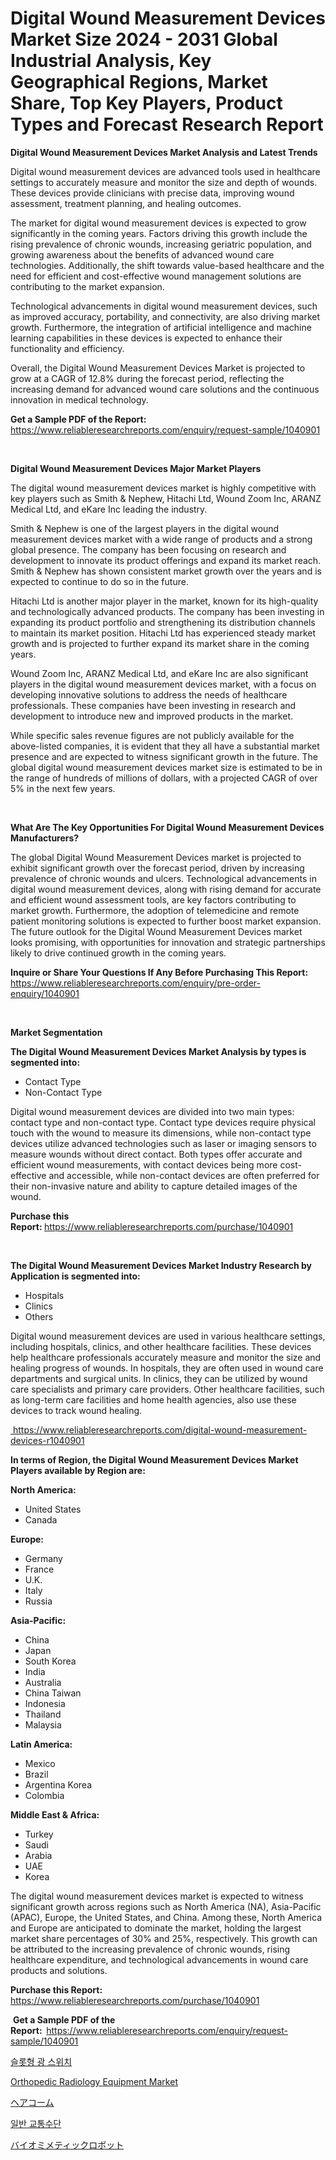 <p><h1>Digital Wound Measurement Devices Market Size 2024 - 2031 Global Industrial Analysis, Key Geographical Regions, Market Share, Top Key Players, Product Types and Forecast Research Report</h1></p><p><strong>Digital Wound Measurement Devices Market Analysis and Latest Trends</strong></p>
<p><p>Digital wound measurement devices are advanced tools used in healthcare settings to accurately measure and monitor the size and depth of wounds. These devices provide clinicians with precise data, improving wound assessment, treatment planning, and healing outcomes.</p><p>The market for digital wound measurement devices is expected to grow significantly in the coming years. Factors driving this growth include the rising prevalence of chronic wounds, increasing geriatric population, and growing awareness about the benefits of advanced wound care technologies. Additionally, the shift towards value-based healthcare and the need for efficient and cost-effective wound management solutions are contributing to the market expansion.</p><p>Technological advancements in digital wound measurement devices, such as improved accuracy, portability, and connectivity, are also driving market growth. Furthermore, the integration of artificial intelligence and machine learning capabilities in these devices is expected to enhance their functionality and efficiency.</p><p>Overall, the Digital Wound Measurement Devices Market is projected to grow at a CAGR of 12.8% during the forecast period, reflecting the increasing demand for advanced wound care solutions and the continuous innovation in medical technology.</p></p>
<p><strong>Get a Sample PDF of the Report:&nbsp;</strong> <a href="https://www.reliableresearchreports.com/enquiry/request-sample/1040901">https://www.reliableresearchreports.com/enquiry/request-sample/1040901</a></p>
<p>&nbsp;</p>
<p><strong>Digital Wound Measurement Devices Major Market Players</strong></p>
<p><p>The digital wound measurement devices market is highly competitive with key players such as Smith & Nephew, Hitachi Ltd, Wound Zoom Inc, ARANZ Medical Ltd, and eKare Inc leading the industry.</p><p>Smith & Nephew is one of the largest players in the digital wound measurement devices market with a wide range of products and a strong global presence. The company has been focusing on research and development to innovate its product offerings and expand its market reach. Smith & Nephew has shown consistent market growth over the years and is expected to continue to do so in the future.</p><p>Hitachi Ltd is another major player in the market, known for its high-quality and technologically advanced products. The company has been investing in expanding its product portfolio and strengthening its distribution channels to maintain its market position. Hitachi Ltd has experienced steady market growth and is projected to further expand its market share in the coming years.</p><p>Wound Zoom Inc, ARANZ Medical Ltd, and eKare Inc are also significant players in the digital wound measurement devices market, with a focus on developing innovative solutions to address the needs of healthcare professionals. These companies have been investing in research and development to introduce new and improved products in the market.</p><p>While specific sales revenue figures are not publicly available for the above-listed companies, it is evident that they all have a substantial market presence and are expected to witness significant growth in the future. The global digital wound measurement devices market size is estimated to be in the range of hundreds of millions of dollars, with a projected CAGR of over 5% in the next few years.</p></p>
<p>&nbsp;</p>
<p><strong>What Are The Key Opportunities For Digital Wound Measurement Devices Manufacturers?</strong></p>
<p><p>The global Digital Wound Measurement Devices market is projected to exhibit significant growth over the forecast period, driven by increasing prevalence of chronic wounds and ulcers. Technological advancements in digital wound measurement devices, along with rising demand for accurate and efficient wound assessment tools, are key factors contributing to market growth. Furthermore, the adoption of telemedicine and remote patient monitoring solutions is expected to further boost market expansion. The future outlook for the Digital Wound Measurement Devices market looks promising, with opportunities for innovation and strategic partnerships likely to drive continued growth in the coming years.</p></p>
<p><strong>Inquire or Share Your Questions If Any Before Purchasing This Report:</strong> <a href="https://www.reliableresearchreports.com/enquiry/pre-order-enquiry/1040901">https://www.reliableresearchreports.com/enquiry/pre-order-enquiry/1040901</a></p>
<p>&nbsp;</p>
<p><strong>Market Segmentation</strong></p>
<p><strong>The Digital Wound Measurement Devices Market Analysis by types is segmented into:</strong></p>
<p><ul><li>Contact Type</li><li>Non-Contact Type</li></ul></p>
<p><p>Digital wound measurement devices are divided into two main types: contact type and non-contact type. Contact type devices require physical touch with the wound to measure its dimensions, while non-contact type devices utilize advanced technologies such as laser or imaging sensors to measure wounds without direct contact. Both types offer accurate and efficient wound measurements, with contact devices being more cost-effective and accessible, while non-contact devices are often preferred for their non-invasive nature and ability to capture detailed images of the wound.</p></p>
<p><strong>Purchase this Report:&nbsp;</strong><a href="https://www.reliableresearchreports.com/purchase/1040901">https://www.reliableresearchreports.com/purchase/1040901</a></p>
<p>&nbsp;</p>
<p><strong>The Digital Wound Measurement Devices Market Industry Research by Application is segmented into:</strong></p>
<p><ul><li>Hospitals</li><li>Clinics</li><li>Others</li></ul></p>
<p><p>Digital wound measurement devices are used in various healthcare settings, including hospitals, clinics, and other healthcare facilities. These devices help healthcare professionals accurately measure and monitor the size and healing progress of wounds. In hospitals, they are often used in wound care departments and surgical units. In clinics, they can be utilized by wound care specialists and primary care providers. Other healthcare facilities, such as long-term care facilities and home health agencies, also use these devices to track wound healing.</p></p>
<p><a href="https://www.reliableresearchreports.com/digital-wound-measurement-devices-r1040901">&nbsp;https://www.reliableresearchreports.com/digital-wound-measurement-devices-r1040901</a></p>
<p><strong>In terms of Region, the Digital Wound Measurement Devices Market Players available by Region are:</strong></p>
<p>
    <p> <strong> North America: </strong>
        <ul>
            <li>United States</li>
            <li>Canada</li>
        </ul>
        </p> 
    <p> <strong> Europe: </strong>
        <ul>
            <li>Germany</li>
            <li>France</li>
            <li>U.K.</li>
            <li>Italy</li>
            <li>Russia</li>
        </ul>
        </p> 
    <p> <strong> Asia-Pacific: </strong>
        <ul>
            <li>China</li>
            <li>Japan</li>
            <li>South Korea</li>
            <li>India</li>
            <li>Australia</li>
            <li>China Taiwan</li>
            <li>Indonesia</li>
            <li>Thailand</li>
            <li>Malaysia</li>
        </ul>
        </p> 
    <p> <strong> Latin America: </strong>
        <ul>
            <li>Mexico</li>
            <li>Brazil</li>
            <li>Argentina Korea</li>
            <li>Colombia</li>
        </ul>
        </p> 
    <p> <strong> Middle East & Africa: </strong>
        <ul>
            <li>Turkey</li>
            <li>Saudi</li>
            <li>Arabia</li>
            <li>UAE</li>
            <li>Korea</li>
        </ul>
    </p>
    </p>
<p><p>The digital wound measurement devices market is expected to witness significant growth across regions such as North America (NA), Asia-Pacific (APAC), Europe, the United States, and China. Among these, North America and Europe are anticipated to dominate the market, holding the largest market share percentages of 30% and 25%, respectively. This growth can be attributed to the increasing prevalence of chronic wounds, rising healthcare expenditure, and technological advancements in wound care products and solutions.</p></p>
<p><strong>Purchase this Report: </strong><a href="https://www.reliableresearchreports.com/purchase/1040901">https://www.reliableresearchreports.com/purchase/1040901</a></p>
<p>&nbsp;<strong>Get a Sample PDF of the Report:&nbsp;&nbsp;</strong><a href="https://www.reliableresearchreports.com/enquiry/request-sample/1040901">https://www.reliableresearchreports.com/enquiry/request-sample/1040901</a></p>
<p><strong></strong></p>
<p><p><a href="https://github.com/vsn7qpua81q/Market-Research-Report-List-2/blob/main/420178744820.md">슬롯형 광 스위치</a></p><p><a href="https://github.com/juancolorado15/Market-Research-Report-List-2/blob/main/orthopedic-radiology-equipment-market.md">Orthopedic Radiology Equipment Market</a></p><p><a href="https://github.com/EmoryYundt1935/Market-Research-Report-List-1/blob/main/908758849833.md">ヘアコーム</a></p><p><a href="https://medium.com/@jomosley1999/%EC%9D%BC%EB%B0%98-%EA%B5%90%ED%86%B5-%EC%8B%9C%EC%9E%A5%EC%9D%80-%EC%8B%9C%EC%9E%A5-%EC%A0%90%EC%9C%A0%EC%9C%A8-%EC%8B%9C%EC%9E%A5-%EB%8F%99%ED%96%A5-%EB%B0%8F-%EC%8B%9C%EC%9E%A5-%EC%84%B1%EC%9E%A5%EC%97%90-%EA%B4%80%ED%95%9C-%EC%A0%95%EB%B3%B4%EB%A5%BC-%EC%A0%9C%EA%B3%B5%ED%95%A9%EB%8B%88%EB%8B%A4-e1809a7ead90">일반 교통수단</a></p><p><a href="https://github.com/mm14022023/Market-Research-Report-List-1/blob/main/602158749834.md">バイオミメティックロボット</a></p></p>